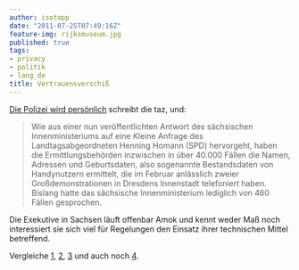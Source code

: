 ```yaml
---
author: isotopp
date: "2011-07-25T07:49:16Z"
feature-img: rijksmuseum.jpg
published: true
tags:
- privacy
- politik
- lang_de
title: Vertrauensverschiß
---
```


[Die Polizei wird persönlich](http://taz.de/Dresdner-Datenaffaere/!75041/)
schreibt die taz, und:

>  Wie aus einer nun veröffentlichten Antwort des sächsischen
> Innenministeriums auf eine Kleine Anfrage des Landtagsabgeordneten Henning
> Homann (SPD) hervorgeht, haben die Ermittlungsbehörden inzwischen in über
> 40.000 Fällen die Namen, Adressen und Geburtsdaten, also sogenannte
> Bestandsdaten von Handynutzern ermittelt, die im Februar anlässlich zweier
> Großdemonstrationen in Dresdens Innenstadt telefoniert haben. Bislang
> hatte das sächsische Innenministerium lediglich von 460 Fällen gesprochen.

Die Exekutive in Sachsen läuft offenbar Amok und kennt weder Maß noch
interessiert sie sich viel für Regelungen den Einsatz ihrer technischen
Mittel betreffend.

Vergleiche
[1](../2007-03-11-vertrauensvorschu),
[2](../2008-05-30-vertrauensvorschu-ii),
[3](../2008-10-30-mehr-vertrauen)
und auch noch [4](../2007-12-14-wir-sind-die-guten).

